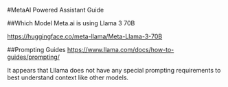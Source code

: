 #MetaAI Powered Assistant Guide

##Which Model
Meta.ai is using Llama 3 70B

https://huggingface.co/meta-llama/Meta-Llama-3-70B

##Prompting Guides
https://www.llama.com/docs/how-to-guides/prompting/

It appears that Lllama does not have any special prompting requirements to best understand context like other models.